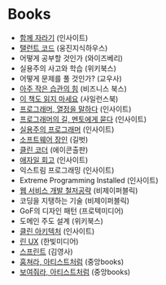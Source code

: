 # Books

- [함께 자라기](https://bit.ly/2Al4qdi) (인사이트)
- [탤런트 코드](https://bit.ly/2AorMPb) (웅진지식하우스)
- 어떻게 공부할 것인가 (와이즈베리)
- 실용주의 사고와 학습 (위키북스)
- 어떻게 문제를 풀 것인가? (교우사)
- [아주 작은 습관의 힘](https://bit.ly/2QaBa3J) (비즈니스 북스)
- [이 책도 읽지 마세요](https://bit.ly/2Ak7w1e) (사일런스북)
- [프로그래머, 열정을 말하다](https://bit.ly/2Q93Qdr) (인사이트)
- [프로그래머의 길, 멘토에게 묻다](https://bit.ly/35xokEM) (인사이트)
- [실용주의 프로그래머](https://bit.ly/3Ikim8M) (인사이트)
- [소프트웨어 장인](https://bit.ly/2AgHWKA) (길벗)
- [클린 코더](https://bit.ly/2AklW1y) (에이콘출판)
- [애자일 회고](https://bit.ly/2AhDACT) (인사이트)
- 익스트림 프로그래밍 (인사이트)
- Extreme Programming Installed (인사이트)
- [웹 서비스 개발 철저공략](https://bit.ly/2AgUOQL) (비제이퍼블릭)
- 코딩을 지탱하는 기술 (비제이퍼블릭)
- GoF의 디자인 패턴 (프로텍미디어)
- 도메인 주도 설계 (위키북스)
- [클린 아키텍처](https://bit.ly/2MujJse) (인사이트)
- [린 UX](https://bit.ly/2AmSebW) (한빛미디어)
- [스프린트](https://bit.ly/2AfuKFM) (김영사)
- [훔쳐라, 아티스트처럼](https://bit.ly/2Es7nei) (중앙books)
- [보여줘라, 아티스트처럼](https://bit.ly/35zMN7G) (중앙books)
